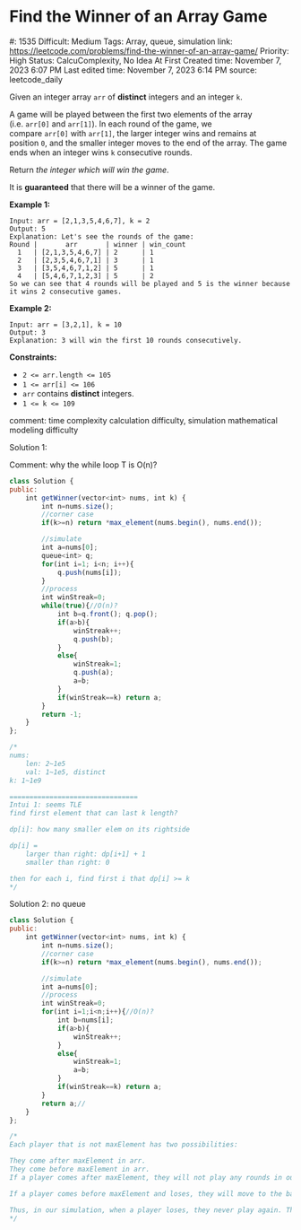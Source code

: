 # Find the Winner of an Array Game

#: 1535
Difficult: Medium
Tags: Array, queue, simulation
link: https://leetcode.com/problems/find-the-winner-of-an-array-game/
Priority: High
Status: CalcuComplexity, No Idea At First
Created time: November 7, 2023 6:07 PM
Last edited time: November 7, 2023 6:14 PM
source: leetcode_daily

Given an integer array `arr` of **distinct** integers and an integer `k`.

A game will be played between the first two elements of the array (i.e. `arr[0]` and `arr[1]`). In each round of the game, we compare `arr[0]` with `arr[1]`, the larger integer wins and remains at position `0`, and the smaller integer moves to the end of the array. The game ends when an integer wins `k` consecutive rounds.

Return *the integer which will win the game*.

It is **guaranteed** that there will be a winner of the game.

**Example 1:**

```
Input: arr = [2,1,3,5,4,6,7], k = 2
Output: 5
Explanation: Let's see the rounds of the game:
Round |       arr       | winner | win_count
  1   | [2,1,3,5,4,6,7] | 2      | 1
  2   | [2,3,5,4,6,7,1] | 3      | 1
  3   | [3,5,4,6,7,1,2] | 5      | 1
  4   | [5,4,6,7,1,2,3] | 5      | 2
So we can see that 4 rounds will be played and 5 is the winner because it wins 2 consecutive games.

```

**Example 2:**

```
Input: arr = [3,2,1], k = 10
Output: 3
Explanation: 3 will win the first 10 rounds consecutively.

```

**Constraints:**

- `2 <= arr.length <= 105`
- `1 <= arr[i] <= 106`
- `arr` contains **distinct** integers.
- `1 <= k <= 109`

comment: time complexity calculation difficulty, simulation mathematical modeling difficulty

Solution 1: 

Comment: why the while loop T is O(n)?

```jsx
class Solution {
public:
    int getWinner(vector<int> nums, int k) {
        int n=nums.size();
        //corner case
        if(k>=n) return *max_element(nums.begin(), nums.end());

        //simulate
        int a=nums[0];
        queue<int> q;
        for(int i=1; i<n; i++){
            q.push(nums[i]);
        }
        //process
        int winStreak=0;
        while(true){//O(n)?
            int b=q.front(); q.pop();
            if(a>b){
                winStreak++;
                q.push(b);
            }
            else{
                winStreak=1;
                q.push(a);
                a=b;
            }
            if(winStreak==k) return a;
        }
        return -1;
    }
};

/*
nums:
    len: 2~1e5
    val: 1~1e5, distinct
k: 1~1e9

================================
Intui 1: seems TLE
find first element that can last k length?

dp[i]: how many smaller elem on its rightside

dp[i] = 
    larger than right: dp[i+1] + 1
    smaller than right: 0

then for each i, find first i that dp[i] >= k
*/
```

Solution 2: no queue

```jsx
class Solution {
public:
    int getWinner(vector<int> nums, int k) {
        int n=nums.size();
        //corner case
        if(k>=n) return *max_element(nums.begin(), nums.end());

        //simulate
        int a=nums[0];
        //process
        int winStreak=0;
        for(int i=1;i<n;i++){//O(n)?
            int b=nums[i];
            if(a>b){
                winStreak++;
            }
            else{
                winStreak=1;
                a=b;
            }
            if(winStreak==k) return a;
        }
        return a;//
    }
};

/*
Each player that is not maxElement has two possibilities:

They come after maxElement in arr.
They come before maxElement in arr.
If a player comes after maxElement, they will not play any rounds in our simulation, since we immediately terminate upon finding maxElement.

If a player comes before maxElement and loses, they will move to the back of the line behind maxElement. This means they will never appear in the simulation again, because maxElement will play before them, and we immediately terminate the simulation once maxElement plays.

Thus, in our simulation, when a player loses, they never play again. That means we don't actually need the queue to maintain their positions at all! We can simply use a for loop to iterate over the opponents while implementing the same simulation.
*/
```